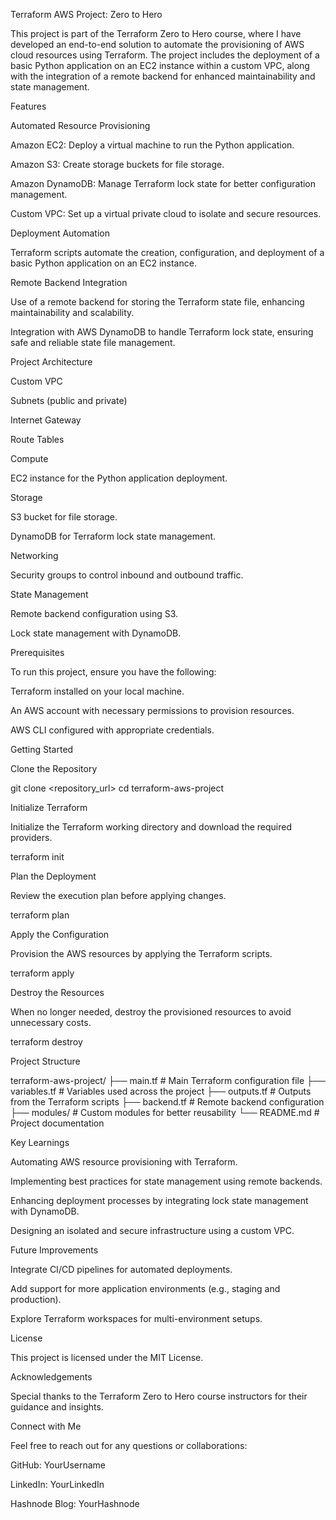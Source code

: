 Terraform AWS Project: Zero to Hero

This project is part of the Terraform Zero to Hero course, where I have developed an end-to-end solution to automate the provisioning of AWS cloud resources using Terraform. The project includes the deployment of a basic Python application on an EC2 instance within a custom VPC, along with the integration of a remote backend for enhanced maintainability and state management.

Features

Automated Resource Provisioning

Amazon EC2: Deploy a virtual machine to run the Python application.

Amazon S3: Create storage buckets for file storage.

Amazon DynamoDB: Manage Terraform lock state for better configuration management.

Custom VPC: Set up a virtual private cloud to isolate and secure resources.

Deployment Automation

Terraform scripts automate the creation, configuration, and deployment of a basic Python application on an EC2 instance.

Remote Backend Integration

Use of a remote backend for storing the Terraform state file, enhancing maintainability and scalability.

Integration with AWS DynamoDB to handle Terraform lock state, ensuring safe and reliable state file management.

Project Architecture

Custom VPC

Subnets (public and private)

Internet Gateway

Route Tables

Compute

EC2 instance for the Python application deployment.

Storage

S3 bucket for file storage.

DynamoDB for Terraform lock state management.

Networking

Security groups to control inbound and outbound traffic.

State Management

Remote backend configuration using S3.

Lock state management with DynamoDB.

Prerequisites

To run this project, ensure you have the following:

Terraform installed on your local machine.

An AWS account with necessary permissions to provision resources.

AWS CLI configured with appropriate credentials.

Getting Started

Clone the Repository

git clone <repository_url>
cd terraform-aws-project

Initialize Terraform

Initialize the Terraform working directory and download the required providers.

terraform init

Plan the Deployment

Review the execution plan before applying changes.

terraform plan

Apply the Configuration

Provision the AWS resources by applying the Terraform scripts.

terraform apply

Destroy the Resources

When no longer needed, destroy the provisioned resources to avoid unnecessary costs.

terraform destroy

Project Structure

terraform-aws-project/
├── main.tf             # Main Terraform configuration file
├── variables.tf        # Variables used across the project
├── outputs.tf          # Outputs from the Terraform scripts
├── backend.tf          # Remote backend configuration
├── modules/            # Custom modules for better reusability
└── README.md           # Project documentation

Key Learnings

Automating AWS resource provisioning with Terraform.

Implementing best practices for state management using remote backends.

Enhancing deployment processes by integrating lock state management with DynamoDB.

Designing an isolated and secure infrastructure using a custom VPC.

Future Improvements

Integrate CI/CD pipelines for automated deployments.

Add support for more application environments (e.g., staging and production).

Explore Terraform workspaces for multi-environment setups.

License

This project is licensed under the MIT License.

Acknowledgements

Special thanks to the Terraform Zero to Hero course instructors for their guidance and insights.

Connect with Me

Feel free to reach out for any questions or collaborations:

GitHub: YourUsername

LinkedIn: YourLinkedIn

Hashnode Blog: YourHashnode

